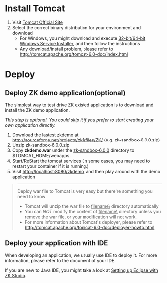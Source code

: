 # Install Tomcat

1.  Visit [Tomcat Official Site](http://tomcat.apache.org/)
2.  Select the correct binary distribution for your environment and
    download
    - For Windows, you might download and execute [32-bit/64-bit Windows
      Service
      Installer](http://apache.stu.edu.tw//tomcat/tomcat-6/v6.0.29/bin/apache-tomcat-6.0.29.exe),
      and then follow the instructions
    - Any download/install problem, please refer to
      <http://tomcat.apache.org/tomcat-6.0-doc/index.html>

# Deploy

## Deploy ZK demo application(optional)

The simplest way to test drive ZK existed application is to download and
install the ZK demo application.

*This step is optional. You could skip it if you prefer to start
creating your own application directly.*

1.  Download the lastest zkdemo at
    <http://sourceforge.net/projects/zk1/files/ZK/> (e.g.
    zk-sandbox-6.0.0.zip)
2.  Unzip zk-sandbox-6.0.0.zip
3.  Copy **zkdemo.war** under the <u>zk-sandbox-6.0.0</u> directory to
    \$TOMCAT_HOME/webapps.
4.  Start/ReStart the tomcat services (In some cases, you may need to
    restart your container if it is running.)
5.  Visit <http://localhost:8080/zkdemo>, and then play around with the
    demo application

> ------------------------------------------------------------------------
>
> Deploy war file to Tomcat is very easy but there're something you need
> to know
>
> - Tomcat will unzip the war file to <u>filename\\</u> directory
>   automatically
> - You can *NOT* modify the content of <u>filename\\</u> directory
>   unless you remove the war file, or your modification will not work.
> - For more information about Tomcat's deployer, please refer to
>   <http://tomcat.apache.org/tomcat-6.0-doc/deployer-howto.html>

## Deploy your application with IDE

When developing an application, we usually use IDE to deploy it. For
more information, please refer to the document of your IDE.

If you are new to Java IDE, you might take a look at [Setting up Eclipse
with ZK
Studio](ZK_Installation_Guide/Setting_up_IDE/Eclipse_with_ZK_Studio).


